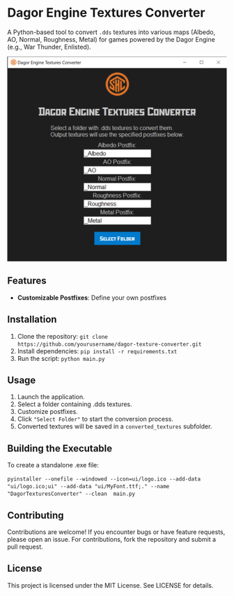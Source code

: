 # Dagor Engine Textures Converter

A Python-based tool to convert `.dds` textures into various maps (Albedo, AO, Normal, Roughness, Metal) for games powered by the Dagor Engine (e.g., War Thunder, Enlisted). 

![preview screenshot](preview.png "preview")

## Features

- **Customizable Postfixes**: Define your own postfixes

## Installation

1. Clone the repository:
```git clone https://github.com/yourusername/dagor-texture-converter.git```
2. Install dependencies:
```pip install -r requirements.txt```
3. Run the script:
```python main.py```

## Usage
1. Launch the application.
2. Select a folder containing .dds textures.
3. Customize postfixes.
4. Click ```"Select Folder"``` to start the conversion process.
5. Converted textures will be saved in a ```converted_textures``` subfolder.

## Building the Executable
To create a standalone .exe file:

```pyinstaller --onefile --windowed --icon=ui/logo.ico --add-data "ui/logo.ico;ui" --add-data "ui/MyFont.ttf;." --name "DagorTexturesConverter" --clean  main.py```

## Contributing
Contributions are welcome! If you encounter bugs or have feature requests, please open an issue. For contributions, fork the repository and submit a pull request.

## License
This project is licensed under the MIT License. See LICENSE for details.
